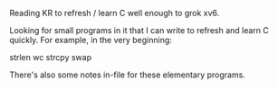 Reading KR to refresh / learn C well enough to grok xv6.

Looking for small programs in it that I can write to refresh and learn C
quickly. For example, in the very beginning:

strlen
wc
strcpy
swap

There's also some notes in-file for these elementary programs.
